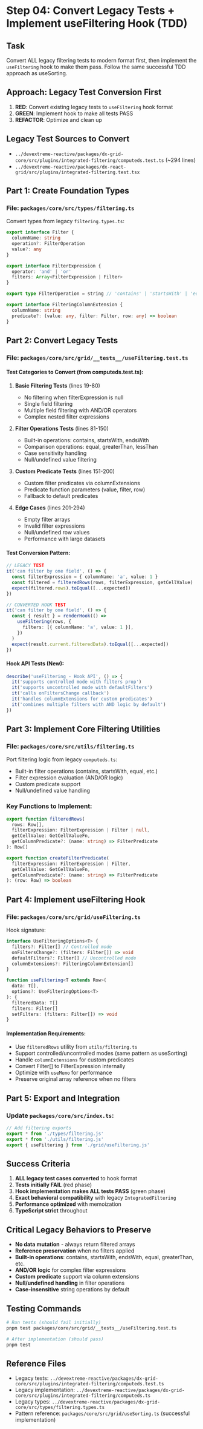 # Step 04: Convert Legacy Tests + Implement useFiltering Hook (TDD)

## Task

Convert ALL legacy filtering tests to modern format first, then implement the `useFiltering` hook to make them pass. Follow the same successful TDD approach as useSorting.

## Approach: Legacy Test Conversion First

1. **RED**: Convert existing legacy tests to `useFiltering` hook format
2. **GREEN**: Implement hook to make all tests PASS
3. **REFACTOR**: Optimize and clean up

## Legacy Test Sources to Convert

- `../devextreme-reactive/packages/dx-grid-core/src/plugins/integrated-filtering/computeds.test.ts` (~294 lines)
- `../devextreme-reactive/packages/dx-react-grid/src/plugins/integrated-filtering.test.tsx`

## Part 1: Create Foundation Types

### File: `packages/core/src/types/filtering.ts`

Convert types from legacy `filtering.types.ts`:

```typescript
export interface Filter {
  columnName: string
  operation?: FilterOperation
  value?: any
}

export interface FilterExpression {
  operator: 'and' | 'or'
  filters: Array<FilterExpression | Filter>
}

export type FilterOperation = string // 'contains' | 'startsWith' | 'equal' | etc.

export interface FilteringColumnExtension {
  columnName: string
  predicate?: (value: any, filter: Filter, row: any) => boolean
}
```

## Part 2: Convert Legacy Tests

### File: `packages/core/src/grid/__tests__/useFiltering.test.ts`

#### Test Categories to Convert (from computeds.test.ts):

1. **Basic Filtering Tests** (lines 19-80)
   - No filtering when filterExpression is null
   - Single field filtering
   - Multiple field filtering with AND/OR operators
   - Complex nested filter expressions

2. **Filter Operations Tests** (lines 81-150)
   - Built-in operations: contains, startsWith, endsWith
   - Comparison operations: equal, greaterThan, lessThan
   - Case sensitivity handling
   - Null/undefined value filtering

3. **Custom Predicate Tests** (lines 151-200)
   - Custom filter predicates via columnExtensions
   - Predicate function parameters (value, filter, row)
   - Fallback to default predicates

4. **Edge Cases** (lines 201-294)
   - Empty filter arrays
   - Invalid filter expressions
   - Null/undefined row values
   - Performance with large datasets

#### Test Conversion Pattern:

```typescript
// LEGACY TEST
it('can filter by one field', () => {
  const filterExpression = { columnName: 'a', value: 1 }
  const filtered = filteredRows(rows, filterExpression, getCellValue)
  expect(filtered.rows).toEqual([...expected])
})

// CONVERTED HOOK TEST
it('can filter by one field', () => {
  const { result } = renderHook(() =>
    useFiltering(rows, {
      filters: [{ columnName: 'a', value: 1 }],
    })
  )
  expect(result.current.filteredData).toEqual([...expected])
})
```

#### Hook API Tests (New):

```typescript
describe('useFiltering - Hook API', () => {
  it('supports controlled mode with filters prop')
  it('supports uncontrolled mode with defaultFilters')
  it('calls onFiltersChange callback')
  it('handles columnExtensions for custom predicates')
  it('combines multiple filters with AND logic by default')
})
```

## Part 3: Implement Core Filtering Utilities

### File: `packages/core/src/utils/filtering.ts`

Port filtering logic from legacy `computeds.ts`:

- Built-in filter operations (contains, startsWith, equal, etc.)
- Filter expression evaluation (AND/OR logic)
- Custom predicate support
- Null/undefined value handling

### Key Functions to Implement:

```typescript
export function filteredRows(
  rows: Row[],
  filterExpression: FilterExpression | Filter | null,
  getCellValue: GetCellValueFn,
  getColumnPredicate?: (name: string) => FilterPredicate
): Row[]

export function createFilterPredicate(
  filterExpression: FilterExpression | Filter,
  getCellValue: GetCellValueFn,
  getColumnPredicate?: (name: string) => FilterPredicate
): (row: Row) => boolean
```

## Part 4: Implement useFiltering Hook

### File: `packages/core/src/grid/useFiltering.ts`

Hook signature:

```typescript
interface UseFilteringOptions<T> {
  filters?: Filter[] // Controlled mode
  onFiltersChange?: (filters: Filter[]) => void
  defaultFilters?: Filter[] // Uncontrolled mode
  columnExtensions?: FilteringColumnExtension[]
}

function useFiltering<T extends Row>(
  data: T[],
  options?: UseFilteringOptions<T>
): {
  filteredData: T[]
  filters: Filter[]
  setFilters: (filters: Filter[]) => void
}
```

#### Implementation Requirements:

- Use `filteredRows` utility from `utils/filtering.ts`
- Support controlled/uncontrolled modes (same pattern as useSorting)
- Handle `columnExtensions` for custom predicates
- Convert Filter[] to FilterExpression internally
- Optimize with `useMemo` for performance
- Preserve original array reference when no filters

## Part 5: Export and Integration

### Update `packages/core/src/index.ts`:

```typescript
// Add filtering exports
export * from './types/filtering.js'
export * from './utils/filtering.js'
export { useFiltering } from './grid/useFiltering.js'
```

## Success Criteria

1. **ALL legacy test cases converted** to hook format
2. **Tests initially FAIL** (red phase)
3. **Hook implementation makes ALL tests PASS** (green phase)
4. **Exact behavioral compatibility** with legacy `IntegratedFiltering`
5. **Performance optimized** with memoization
6. **TypeScript strict** throughout

## Critical Legacy Behaviors to Preserve

- **No data mutation** - always return filtered arrays
- **Reference preservation** when no filters applied
- **Built-in operations**: contains, startsWith, endsWith, equal, greaterThan, etc.
- **AND/OR logic** for complex filter expressions
- **Custom predicate** support via column extensions
- **Null/undefined handling** in filter operations
- **Case-insensitive** string operations by default

## Testing Commands

```bash
# Run tests (should fail initially)
pnpm test packages/core/src/grid/__tests__/useFiltering.test.ts

# After implementation (should pass)
pnpm test
```

## Reference Files

- Legacy tests: `../devextreme-reactive/packages/dx-grid-core/src/plugins/integrated-filtering/computeds.test.ts`
- Legacy implementation: `../devextreme-reactive/packages/dx-grid-core/src/plugins/integrated-filtering/computeds.ts`
- Legacy types: `../devextreme-reactive/packages/dx-grid-core/src/types/filtering.types.ts`
- Pattern reference: `packages/core/src/grid/useSorting.ts` (successful implementation)

